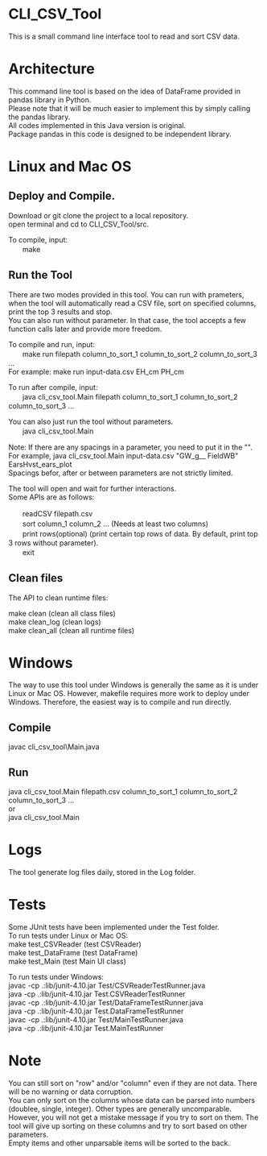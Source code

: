 # CLI_CSV_Tool
This is a small command line interface tool to read and sort CSV data. <br/>

# Architecture
This command line tool is based on the idea of DataFrame provided in pandas library in Python. <br/>
Please note that it will be much easier to implement this by simply calling the pandas library. <br/>
All codes implemented in this Java version is original. <br/>
Package pandas in this code is designed to be independent library. <br/>

# Linux and Mac OS
## Deploy and Compile.
Download or git clone the project to a local repository. <br/>
open terminal and cd to CLI_CSV_Tool/src. <br/>

To compile, input:<br/>
　　make <br/>

## Run the Tool
There are two modes provided in this tool. You can run with prameters, when the tool will automatically read a CSV file, sort on specified columns, print the top 3 results and stop. <br/>
You can also run without parameter. In that case, the tool accepts a few function calls later and provide more freedom. <br/>

To compile and run, input: <br/>
　　make run filepath column_to_sort_1 column_to_sort_2 column_to_sort_3 ... <br/>
For example: make run input-data.csv EH_cm PH_cm <br/>

To run after compile, input:<br/>
　　java cli_csv_tool.Main filepath column_to_sort_1 column_to_sort_2 column_to_sort_3 ... <br/>

You can also just run the tool without parameters.<br/>
　　java cli_csv_tool.Main <br/>

Note: If there are any spacings in a parameter, you need to put it in the "". <br/>
For example, java cli_csv_tool.Main input-data.csv "GW_g__ FieldWB" EarsHvst_ears_plot <br/>
Spacings befor, after or between parameters are not strictly limited. <br/>
  
The tool will open and wait for further interactions.<br/>
Some APIs are as follows: <br/>

　　readCSV filepath.csv <br/>
　　sort column_1 column_2 ... (Needs at least two columns) <br/>
　　print rows(optional) (print certain top rows of data. By default, print top 3 rows without parameter). <br/>
　　exit <br/>

## Clean files
The API to clean runtime files:

  make clean (clean all class files) <br/>
  make clean_log (clean logs) <br/>
  make clean_all (clean all runtime files) <br/>
  
# Windows
The way to use this tool under Windows is generally the same as it is under Linux or Mac OS. However, makefile requires more work to deploy under Windows. Therefore, the easiest way is to compile and run directly. <br/>

## Compile <br/>
javac cli_csv_tool\Main.java <br/>

## Run
java cli_csv_tool.Main filepath.csv column_to_sort_1 column_to_sort_2 column_to_sort_3 ... <br/>
or <br/>
java cli_csv_tool.Main <br/>

# Logs
The tool generate log files daily, stored in the Log folder. <br/>

# Tests
Some JUnit tests have been implemented under the Test folder. <br/>
To run tests under Linux or Mac OS: <br/> 
make test_CSVReader (test CSVReader) <br/>
make test_DataFrame (test DataFrame) <br/>
make test_Main (test Main UI class) <br/>

To run tests under Windows: <br/>
javac -cp .:lib/junit-4.10.jar Test/CSVReaderTestRunner.java <br/>
java -cp .:lib/junit-4.10.jar Test.CSVReaderTestRunner <br/>
javac -cp .:lib/junit-4.10.jar Test/DataFrameTestRunner.java <br/>
java -cp .:lib/junit-4.10.jar Test.DataFrameTestRunner <br/>
javac -cp .:lib/junit-4.10.jar Test/MainTestRunner.java <br/>
java -cp .:lib/junit-4.10.jar Test.MainTestRunner <br/>

# Note
You can still sort on "row" and/or "column" even if they are not data. There will be no warning or data corruption. <br/>
You can only sort on the columns whose data can be parsed into numbers (doublee, single, integer). Other types are generally uncomparable. However, you will not get a mistake message if you try to sort on them. The tool will give up sorting on these columns and try to sort based on other parameters. <br/>
Empty items and other unparsable items will be sorted to the back. <br/>
